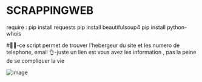 # SCRAPPINGWEB
require : pip install requests
pip install beautifulsoup4
pip install python-whois

#🧑‍💻-ce script permet de trouver l'hebergeur du site et les numero de telephone, email
👌-juste un lien est vous avez les information , pas la peine de se compliquer la vie

![image](https://github.com/user-attachments/assets/7972eed0-c20f-478d-a46a-65af85e13b21)
